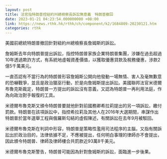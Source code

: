 ```yaml
---
layout: post
title: 法官指特朗普控紐約州總檢察長訴訟無意義　特朗普撤回
date: 2023-01-21 04:23:54.000000000 +08:00
link: https://news.rthk.hk/rthk/ch/component/k2/1684809-20230121.htm
categories: rthk
---
```


美國前總統特朗普撤回針對紐約州總檢察長詹姆斯的訴訟。

詹姆斯去年向特朗普提出訴訟，指控特朗普家族企業特朗普集團，涉嫌在過去超過10年透過欺詐方式，有系統地虛報資產價值，以獲取優惠貸款及稅務優惠，涉款2億5千萬美元。

一直否認有不當行為的特朗普形容詹姆斯公開向他發動一場無情、害人及毫無歉意的恐嚇戰爭，並且是政治獵巫行動，於是向詹姆斯提出訴訟。美國聯邦法官米德爾布魯克斯裁定，特朗普一方提出的訴訟沒有意義，又認為特朗普一再利用法庭，作為向政治對手報復的工具。

米德爾布魯克斯又頒令特朗普要就他針對前國務卿希拉莉提出的另一項訴訟，繳付罰款。特朗普在該項訴訟中，指控希拉莉及其他人在2016年大選期間，串謀作出特朗普於當年選舉工程與俄羅斯勾結的虛假陳述，有關訴訟在去年9月被駁回。

米德爾布魯克斯在判詞中形容，特朗普是策略性濫用司法程序的主腦，又指有關訴訟出於政治目的，法律依據不足，不應被提出，任何明白事理的律師亦不會提出，因此頒令特朗普、律師及律師樓合共罰款近93萬8千美元。

米德爾布魯克斯警告，特朗普可能因為針對詹姆斯的訴訟，面臨進一步後果。
